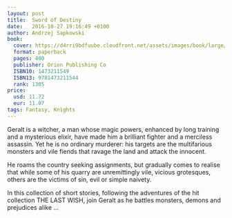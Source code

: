```yaml
---
layout: post
title:  Sword of Destiny
date:   2016-10-27 19:16:49 +0100
author: Andrzej Sapkowski
book: 
  cover: https://d4rri9bdfuube.cloudfront.net/assets/images/book/large/9781/4732/9781473211544.jpg
  format: paperback
  pages: 400
  publisher: Orion Publishing Co
  ISBN10: 1473211549
  ISBN13: 9781473211544
  rank: 1305
price: 
  usd: 11.72
  eur: 11.07
tags: Fantasy, Knights
---
```


Geralt is a witcher, a man whose magic powers, enhanced by long training and a mysterious elixir, have made him a brilliant fighter and a merciless assassin. Yet he is no ordinary murderer: his targets are the multifarious monsters and vile fiends that ravage the land and attack the innocent. 

He roams the country seeking assignments, but gradually comes to realise that while some of his quarry are unremittingly vile, vicious grotesques, others are the victims of sin, evil or simple naivety. 

In this collection of short stories, following the adventures of the hit collection THE LAST WISH, join Geralt as he battles monsters, demons and prejudices alike ...
